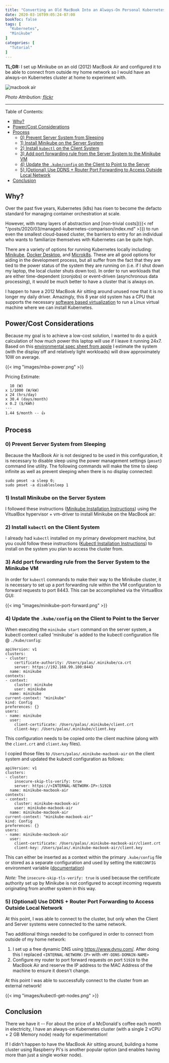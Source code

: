 ```yaml
---
title: "Converting an Old MacBook Into an Always-On Personal Kubernetes Cluster"
date: 2020-03-16T09:05:24-07:00
bookToc: false
tags: [
  "Kubernetes",
  "Minikube"
]
categories: [
  "Tutorial"
]
---
```


**TL;DR:** I set up Minikube on an old (2012) MacBook Air and configured it to be able to connect from outside my home network so I would have an always-on Kubernetes cluster at home to experiment with.

![macbook air](/static/images/macbook-air.jpg)

*Photo Attribution: [flickr](https://flickr.com/photos/pahudson/5127789519/in/photolist-8P8gb8-afjVVd-sVaUtd-4vxyii-8PbmZQ-4vBEo3-4vxyGR-4vBEx9-4m6Uar-4Ykxb1-4vxysv-4xrcrc-5XtHJY-5Xpuee-5Xpuve-4m9FUL-9dUh84-5XpvMz-5XtHTq-66nicm-4Ygiht-4s33cu-5XtHrb-4YkxAy-8NuFUn-4YkxL9-4Ygi84-7daFrV-4C92kK-4YkM85-7dexwb-5XtJaL-7dexW7-7dexPG-5Xpwax-fA3EnA-5XtKSh-ea6KL6-coVFws-coVJSu-4ud9UZ-5QLfy1-7ViDVD-dfYj9B-68FXdw-68BHUH-68BHzM-68BHEk-68FWYo-68FXCf)*

<!--more--> 

---

Table of Contents:
- [Why?](#why)
- [Power/Cost Considerations](#powercost-considerations)
- [Process](#process)
  - [0) Prevent Server System from Sleeping](#0-prevent-server-system-from-sleeping)
  - [1) Install Minikube on the Server System](#1-install-minikube-on-the-server-system)
  - [2) Install `kubectl` on the Client System](#2-install-kubectl-on-the-client-system)
  - [3) Add port forwarding rule from the Server System to the Minikube VM](#3-add-port-forwarding-rule-from-the-server-system-to-the-minikube-vm)
  - [4) Update the `.kube/config` on the Client to Point to the Server](#4-update-the-kubeconfig-on-the-client-to-point-to-the-server)
  - [5) (Optional) Use DDNS + Router Port Forwarding to Access Outside Local Network](#5-optional-use-ddns--router-port-forwarding-to-access-outside-local-network)
- [Conclusion](#conclusion)

## Why?

Over the past five years, Kubernetes (k8s) has risen to become the defacto standard for managing container orchestration at scale. 

However, with many layers of abstraction and [non-trivial costs]({{< ref "/posts/2020/03/managed-kubernetes-comparison/index.md" >}}) to run even the smallest cloud-based cluster, the barriers to entry for an individual who wants to familiarize themselves with Kubernetes can be quite high. 

There are a variety of options for running Kubernetes locally including: [Minikube](https://github.com/kubernetes/minikube), [Docker Desktop](https://www.docker.com/products/kubernetes), and [Microk8s](https://microk8s.io/). These are all good options for aiding in the development process, but all suffer from the fact that they are tied to the power status of the system they are running on (i.e. if I shut down my laptop, the local cluster shuts down too). In order to run workloads that are either time-dependent (cronjobs) or event-driven (asynchronous data processing), it would be much better to have a cluster that is always on.

I happen to have a 2012 MacBook Air sitting around unused now that it is no longer my daily driver. Amazingly, this 8 year old system has a CPU that supports the necessary [software based virtualization](https://en.wikipedia.org/wiki/X86_virtualization) to run a Linux virtual machine where we can install Kubernetes.

## Power/Cost Considerations

Because my goal is to achieve a low-cost solution, I wanted to do a quick calculation of how much power this laptop will use if I leave it running 24x7. Based on this [environmental spec sheet from apple](https://www.apple.com/environment/pdf/products/archive/2012/13inch_macbookair_per_june2012.pdf) I estimate the system (with the display off and relatively light workloads) will draw approximately 10W on average.

{{< img "images/mba-power.png" >}}

Pricing Estimate:
```
  10 (W) 
x 1/1000 (W/kW) 
x 24 (hrs/day) 
x 30.4 (days/month) 
x 0.2 ($/kWh)
---
1.44 $/month -- 👍
```

## Process

### 0) Prevent Server System from Sleeping

Because the MacBook Air is not designed to be used in this configuration, it is necessary to disable sleep using the power management settings (`pmset`) command line utility. The following commands will make the time to sleep infinite as well as prevent sleeping when there is no display connected:

```
sudo pmset -a sleep 0; 
sudo pmset -a disablesleep 1
```

### 1) Install Minikube on the Server System

I followed these instructions ([Minikube Installation Instructions](https://kubernetes.io/docs/tasks/tools/install-minikube/)) using the VitualBox hypervisor + vm-driver to install Minikube on the MacBook air: 

### 2) Install `kubectl` on the Client System

I already had `kubectl` installed on my primary development machine, but you could follow these instructions ([Kubectl Installation Instructions](https://kubernetes.io/docs/tasks/tools/install-kubectl/)) to install on the system you plan to access the cluster from. 

### 3) Add port forwarding rule from the Server System to the Minikube VM

In order for `kubectl` commands to make their way to the Minikube cluster, it is necessary to set up a port forwarding rule within the VM configuration to forward requests to port 8443. This can be accomplished via the VirtualBox GUI:

{{< img "images/minikube-port-forward.png" >}}

### 4) Update the `.kube/config` on the Client to Point to the Server

When executing the `minikube start` command on the server system, a kubectl context called 'minikube' is added to the kubectl configuration file @ `./kube/config`:

    apiVersion: v1
    clusters:
    - cluster:
        certificate-authority: /Users/palas/.minikube/ca.crt
        server: https://192.168.99.100:8443
      name: minikube
    contexts:
    - context:
        cluster: minikube
        user: minikube
      name: minikube
    current-context: "minikube"
    kind: Config
    preferences: {}
    users:
    - name: minikube
      user:
        client-certificate: /Users/palas/.minikube/client.crt
        client-key: /Users/palas/.minikube/client.key

This configuration needs to be copied onto the client machine (along with the `client.crt` and `client.key` files).

I copied those files to `/Users/palas/.minikube-macbook-air` on the client system and updated the kubectl configuration as follows:

    apiVersion: v1
    clusters:
    - cluster:
        insecure-skip-tls-verify: true
        server: https://<INTERNAL-NETWORK-IP>:51928
      name: minikube-macbook-air
    contexts:
    - context:
        cluster: minikube-macbook-air
        user: minikube-macbook-air
      name: minikube-macbook-air
    current-context: "minikube-macbook-air"
    kind: Config
    preferences: {}
    users:
    - name: minikube-macbook-air
      user:
        client-certificate: /Users/palas/.minikube-macbook-air/client.crt
        client-key: /Users/palas/.minikube-macbook-air/client.key

This can either be inserted as a context within the primary `.kube/config` file or stored as a separate configuration and used by setting the `KUBECONFIG` environment variable ([documentation](https://kubernetes.io/docs/tasks/access-application-cluster/configure-access-multiple-clusters/#set-the-kubeconfig-environment-variable))

*Note:* The `insecure-skip-tls-verify: true` is used because the certificate authority set up by Minikube is not configured to accept incoming requests originating from another system in this way.

### 5) (Optional) Use DDNS + Router Port Forwarding to Access Outside Local Network

At this point, I was able to connect to the cluster, but only when the Client and Server systems were connected to the same network. 

Two additional things needed to be configured in order to connect from outside of my home network:

  1) I set up a free dynamic DNS using https://www.dynu.com/. After doing this I replaced `<INTERNAL-NETWORK-IP>` with `<MY-DDNS-DOMAIN-NAME>` 
  2) Configure my router to port forward requests on port `51928` to the MacBook Air and reserve the IP address to the MAC Address of the machine to ensure it doesn't change.
   
At this point I was able to successfully connect to the cluster from an external network!

{{< img "images/kubectl-get-nodes.png" >}}

## Conclusion

There we have it -- For about the price of a McDonald's coffee each month in electricity, I have an always-on Kubernetes cluster (with a single 2 vCPU + 2 GB Memory node) ready for experimentation!  

If I didn't happen to have the MacBook Air sitting around, building a home cluster using Raspberry Pi's is another popular option (and enables having more than just a single worker node). 






